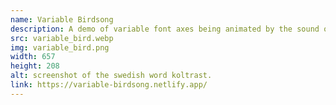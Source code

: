 ```yaml
---
name: Variable Birdsong
description: A demo of variable font axes being animated by the sound of a singing Swedish blackbird.
src: variable_bird.webp
img: variable_bird.png
width: 657
height: 208
alt: screenshot of the swedish word koltrast.
link: https://variable-birdsong.netlify.app/
---
```

